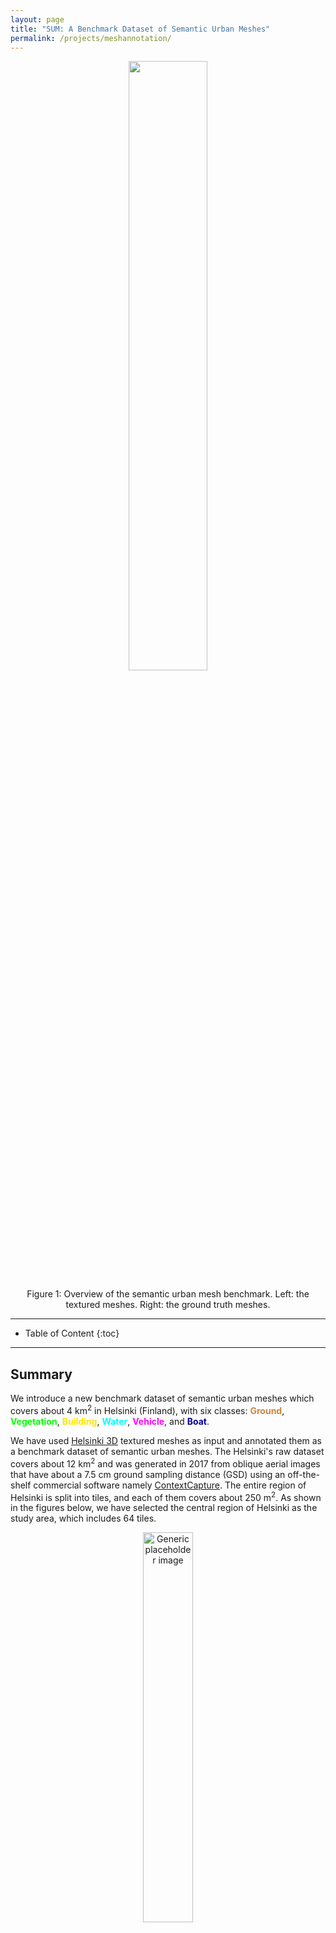 ```yaml
---
layout: page
title: "SUM: A Benchmark Dataset of Semantic Urban Meshes"
permalink: /projects/meshannotation/
---
```


<!---<div class="row">
  <div class="col-sm-12 col-xs-12"><img class="img-responsive" src="{{ "img/meshannotation.jpg" }}"></div>
</div>--->

<div class="col-sm-12 col-xs-12">
    <center>
    <img class="img-responsive" width="50%" height="50%" src="{{ "img/mesh_overview.jpg" }}">
    </center>
    <p style="text-align: center;">Figure 1: Overview of the semantic urban mesh benchmark. Left: the textured meshes. Right: the ground truth meshes.</p>
</div>

- - -

* Table of Content
{:toc}

- - -

## Summary
<div class="row featurette">
  <div class="col-md-7">
    <p>We introduce a new benchmark dataset of semantic urban meshes which covers about 4 km<sup>2</sup> in Helsinki (Finland), with six classes: <span style="color: #CD853F"><b>Ground</b></span>, <span style="color: #00FF00"><b>Vegetation</b></span>, <span style="color: #FFE600"><b>Building</b></span>, <span style="color: #00FFFF"><b>Water</b></span>, <span style="color: #FF00FF"><b>Vehicle</b></span>, and <span style="color: #000099"><b>Boat</b></span>.</p>
    <p>We have used <a href="https://www.hel.fi/helsinki/en/administration/information/general/3d/3d">Helsinki 3D</a> textured meshes as input and annotated them as a benchmark dataset of semantic urban meshes. The Helsinki's raw dataset covers about 12 km<sup>2</sup> and was generated in 2017 from oblique aerial images that have about a 7.5 cm ground sampling distance (GSD) using an off-the-shelf commercial software namely <a href="https://www.bentley.com/en/products/brands/contextcapture">ContextCapture</a>. The entire region of Helsinki is split into tiles, and each of them covers about 250 m<sup>2</sup>. As shown in the figures below, we have selected the central region of Helsinki as the study area, which includes 64 tiles. </p>
  </div>
  <div class="col-md-5">
    <center>
    <img class="featurette-image img-responsive " width="40%" height="40%" src="{{ "img/hel_map.jpg" | prepend: site.baseurl }}" alt="Generic placeholder image">
    </center>
    <p style="text-align: center;">Figure 2: Selected area of Helsinki </p>
  </div>
</div>

<div class="row featurette">
    <div class="col-md-6">
    <img class="featurette-image img-responsive" src="{{ "img/texture_zoom_in.jpg" | prepend: site.baseurl }}" alt="Generic placeholder image">
    </div>
   <div class="col-md-6">
    <img class="featurette-image img-responsive" src="{{ "img/semantic_zoom_in.jpg" | prepend: site.baseurl }}" alt="Generic placeholder image">
   </div>
    <p style="text-align: center;">Figure 3: Part of our semantic urban mesh dataset. Left: The input textured mesh. Right: The mesh labelled with one of the six possible classes (unclassified regions are showed in black). </p>
</div>

## Data Download
<div class="row featurette">
  <div class="col-md-7">
    <p>We only provide the data in PLY format, and the semantic classes and colours are defined as in the table. The mesh data can be visualized in <a href="http://meshlab.sourceforge.net">MeshLab</a> and our <a href="https://github.com/tudelft3d/3D_Urban_Mesh_Annotator">3D Annotator</a>. We also provide the sampled point clouds with semantics, colours and corresponding face ids in two sampling density (refer to surface area): 30 pts/m<sup>2</sup> and  300 pts/m<sup>2</sup>. </p>
    <p><b>Download link:</b> <a href="https://3d.bk.tudelft.nl/opendata/sum/">SUM Helsinki 3D</a> </p>
  </div>
  <div class="col-md-5">
    <img class="featurette-image img-responsive"width="50%" height="50%" src="{{ "img/label_table.jpg" | prepend: site.baseurl }}" alt="Generic placeholder image">
  </div>
</div>

## Labelling Workflow
Rather than manually labelling each individual triangle face of the raw meshes, we design a semi-automatic mesh labelling framework to accelerate the labelling process. Firstly, we over-segment the input meshes into a set of planar segments. To acquire the first ground truth data, we manually annotate the mesh (with segments) that is selected with the highest feature diversity. Then, we add the first labelled mesh into the training dataset for the supervised classification. Specifically, we use the segment-based features as input for the classifier, and the output is a pre-labelled mesh dataset. We then use the mesh annotation tool to manually refine the pre-labelled mesh according to feature diversity. In addition, the new refined mesh will be added to the training dataset in order to improve the automatic classification accuracy incrementally.

<div class="col-md-12">
    <img class="featurette-image img-responsive" src="{{ "img/labeling_workflow.jpg" | prepend: site.baseurl }}" alt="Generic placeholder image">
    <p style="text-align: center;">Figure 4: The pipeline of the labelling workflow</p>
</div>


Following the proposed framework, a total of 19,080,325 triangle faces have been labelled, which took around **400** working hours. Compared with a triangle-based manual approach, we estimate that our framework saved us more than **600** hours of manual labour.

## Comparison of Existing 3D Urban Benchmark Datasets
Urban datasets can be captured with different sensors and be reconstructed with different methods, and the resulting datasets will have different properties. The input of the semantic labelling process can be raw or pre-processed urban datasets such as the pre-labelled results of semantic segmentation. Regardless of the input data, it still needs to be manually checked and annotated with a labelling tool, which involves selecting a correct semantic label from a predefined list for each triangle (or point, depending on the dataset) by users. In addition, some interactive approaches can make the labelling process semi-manual. However, unlike our proposed approach, the labelling work of most of 3D benchmark data does not take full advantage of pre-processing steps like over-segmentation and semantic segmentation on 3D data, and interactive annotation in the 3D space.  
 
<div class="col-md-12">
    <img class="featurette-image img-responsive" height="80%" src="{{ "img/table_benchmarks.jpg" | prepend: site.baseurl }}" alt="Generic placeholder image">
    <p style="text-align: center;">Table 1: Comparison of existing 3D urban benchmark datasets.</p>
</div>

## Data Split
To perform the semantic segmentation task, we randomly select 40 tiles from the annotated 64 tiles of Helsinki as training data, 12 tiles as test data, and 12 tiles as validation data. For each of the six semantic categories, we compute the total area in the training and test dataset to show the class distribution.

<div class="col-md-12">
    <img class="featurette-image img-responsive" height="80%" src="{{ "img/data_split.jpg" | prepend: site.baseurl }}" alt="Generic placeholder image">
    <p style="text-align: center;">Figure 5: Overview of the data used in our experiment. Left: The distribution of the training, test, and validation dataset. Right: Semantic categories of training (including validation data) and test dataset.</p>
</div>

## Evaluation
We sample the mesh into coloured point clouds with a density of about 30 pts/m<sup>2</sup> as input for the competing deep learning methods. To evaluate and compare with the current state-of-the-art 3D deep learning methods that can be applied to large-scale urban dataset, we select five representative approaches ([PointNet](http://openaccess.thecvf.com/content_cvpr_2017/papers/Qi_PointNet_Deep_Learning_CVPR_2017_paper.pdf), [PointNet++](https://ai.berkeley.edu/~ee290t/fa18/readings/point-net++-guibas.pdf), [SPG](http://openaccess.thecvf.com/content_cvpr_2018/papers/Landrieu_Large-Scale_Point_Cloud_CVPR_2018_paper.pdf), [KPConv](https://openaccess.thecvf.com/content_ICCV_2019/papers/Thomas_KPConv_Flexible_and_Deformable_Convolution_for_Point_Clouds_ICCV_2019_paper.pdf), and [RandLA-Net](http://openaccess.thecvf.com/content_CVPR_2020/papers/Hu_RandLA-Net_Efficient_Semantic_Segmentation_of_Large-Scale_Point_Clouds_CVPR_2020_paper.pdf)), and we perform the experiment on an NVIDIA GEFORCE GTX 1080Ti GPU. In addition, we also compare with the [joint RF-MRF](https://www.sciencedirect.com/science/article/pii/S0924271616301812?casa_token=dFyuttETI9gAAAAA:lRmrFeYuGZisXbi9WAKuTL9FS_H0XZQmgzPIgB9FZ395rRxOqHWMQas2AqzXn6Pcp8n7gHdaA9k), which is the only method that directly takes the mesh as input and without using GPU for computation. The hyper-parameters of all the competing methods are tuned to achieve the best results we could acquire. We achieve about **93.0%** overall accuracy and **66.2%** mIoU. Specifically, our approach outperforms RF-MRF with a margin of about 5.3% mIoU, and other deep learning methods from 0.7% to 28.1% mIoU.

<div class="col-md-12">
  <center>
    <img class="featurette-image img-responsive" src="{{ "img/table_comparision.jpg" | prepend: site.baseurl }}" alt="Generic placeholder image">
  </center>
<p style="text-align: center;">Table 2: Comparison of various semantic segmentation methods on the new benchmark dataset. The results reported in this table are per-class IoU (%), mean IoU (mIoU, %), Overall Accuracy (OA, %), mean class Accuracy (mAcc, %), mean F1 score (mF1, %), and the running times for training and testing (minutes). The running times of RF-MRF and the baseline (ours) methods also include feature computation. </p>
</div>

<div class="row featurette">
  <div class="col-md-5">
    <p>We also evaluated the performance of semantic segmentation with different amounts of input training data on our baseline approach and <a href="https://openaccess.thecvf.com/content_ICCV_2019/papers/Thomas_KPConv_Flexible_and_Deformable_Convolution_for_Point_Clouds_ICCV_2019_paper.pdf">KPConv</a> with the intention of understanding the required amount of data to obtain decent results. We found that we only need about 7% of the training dataset (which covers about 0.23 km<sub>2</sub>) to achieve the acceptable and robust results compared to 33% (which covers about 1.0km<sub>2</sub>) for KPConv. </p>
  </div>
  <div class="col-md-7">
    <img class="featurette-image img-responsive"  width="50%" height="50%" src="{{ "img/train_increase.jpg" | prepend: site.baseurl }}" alt="Generic placeholder image">
    <p style="text-align: center;">Figure 6: Effect of the amount of input training data on the performance of our baseline method and KPConv.</p>
  </div>
</div>

## Video Demo
<iframe src="https://player.vimeo.com/video/518579204" width="640" height="360" frameborder="0" allow="autoplay; fullscreen; picture-in-picture" allowfullscreen></iframe>

<iframe src="https://player.vimeo.com/video/518669528" width="640" height="360" frameborder="0" allow="autoplay; fullscreen; picture-in-picture" allowfullscreen></iframe>

## Citation

If you use SUM-Helsinki in a scientific work, we kindly ask you to cite it:

<div class="filteredelement"><strong> SUM: A Benchmark Dataset of Semantic Urban Meshes </strong>. Weixiao Gao, Liangliang Nan, Bas Boom and Hugo Ledoux<em> arXiv preprint arXiv:2103.00355</em>. 2021 <br/><a href="https://arxiv.org/abs/2103.00355"><i class="fas fa-external-link-alt"></i> PDF</a> <a href="#myref" data-toggle="collapse"><i class="fas fa-caret-square-down"></i> BibTeX</a> <div id="myref" class="collapse" tabindex="-1"><pre class="bibtex">@misc{sum2021,
author = {Weixiao Gao and Liangliang Nan and Bas Boom and Hugo Ledoux},
title = {SUM: A Benchmark Dataset of Semantic Urban Meshes},
year={2021},
eprint={2103.00355},
archivePrefix={arXiv},
}
</pre></div></div>

## Funding

<div class="row">
<div style="padding:5px" class="col-md-4 col-sm-4 col-xs-8"><a href="http://www.eurosdr.net/" title="RWS website"><img src="/img/partners/eurosdr.jpg" alt="EuroSDR logo" ></a></div>
<div style="padding:5px" class="col-md-4 col-sm-4 col-xs-8"><a href="https://www.cyclomedia.com/" title="RIVM website"><img src="/img/partners/cmt.png" alt="CMT logo" ></a></div>
</div>

This project has received funding from [EuroSDR](http://www.eurosdr.net/) and support from [CycloMedia](http://www.cyclomedia.com).

- - - 

## Team

<div class="row">
    {% include project_team.html project_name='meshannotation' %} 
</div>

## Student Helper

**Ziqian Ni**, assists in software development, from 2019-07 to 2019-09. <br> 
**Mels Smit**, assists in mesh annotation, from 2020-07 to 2020-09. <br>
**Charalampos Chatzidiakos**, assists in mesh annotation, from 2020-07 to 2020-09. <br>

